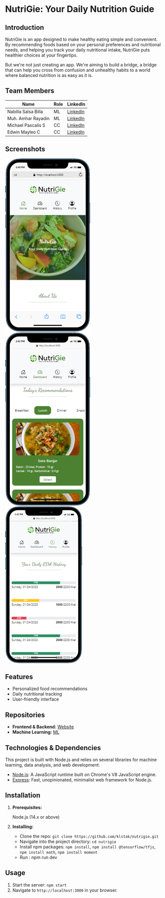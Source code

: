# NutriGie: Your Daily Nutrition Guide

## Introduction

NutriGie is an app designed to make healthy eating simple and convenient. By recommending foods based on your personal preferences and nutritional needs, and helping you track your daily nutritional intake, NutriGie puts healthier choices at your fingertips.

But we're not just creating an app. We're aiming to build a bridge, a bridge that can help you cross from confusion and unhealthy habits to a world where balanced nutrition is as easy as it is.

## Team Members

| Name                | Role | LinkedIn                                                                 |
| ------------------- | ---- | ------------------------------------------------------------------------ |
| Nabilla Salsa Billa | ML   | [LinkedIn](https://www.linkedin.com/in/nbilasals/)                       |
| Muh. Amhar Rayadin  | ML   | [LinkedIn](https://www.linkedin.com/in/muhamad-amhar-rayadin-204b4b221/) |
| Michael Pascalis S  | CC   | [LinkedIn](https://www.linkedin.com/in/michaelpascalissimanjuntak/)      |
| Edwin Mayleo C      | CC   | [LinkedIn](https://www.linkedin.com/in/edwin-mayleo-chiandra-9981b3247/) |

## Screenshots

![Homepage](<https://github.com/klstak/NutriGie/blob/master/image/mobile%20(2).png>)
![Recommendations Page](<https://github.com/klstak/NutriGie/blob/master/image/mobile%20(3).png>)
![Daily Nutritional Tracking](<https://github.com/klstak/NutriGie/blob/master/image/mobile%20(4).png>)

## Features

- Personalized food recommendations
- Daily nutritional tracking
- User-friendly interface

## Repositories

- **Frontend & Backend:** [Website](https://github.com/Amharrayadin/nutrigie)
- **Machine Learning:** [ML](https://github.com/klstak/NutriGie)

## Technologies & Dependencies

This project is built with Node.js and relies on several libraries for machine learning, data analysis, and web development:

- [Node.js](https://nodejs.org/): A JavaScript runtime built on Chrome's V8 JavaScript engine.
- [Express](https://expressjs.com/): Fast, unopinionated, minimalist web framework for Node.js.

## Installation

1. **Prerequisites:**

   Node.js (14.x or above)

2. **Installing:**

   - Clone the repo: `git clone https://github.com/klstak/nutrigie.git`
   - Navigate into the project directory: `cd nutrigie`
   - Install npm packages: `npm install`, `npm install @tensorflow/tfjs`, `npm install math`, `npm install moment`
   - Run : npm run dev

## Usage

1. Start the server: `npm start`
2. Navigate to `http://localhost:3000` in your browser.
